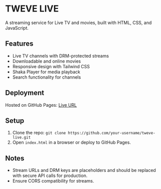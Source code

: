 # TWEVE LIVE
A streaming service for Live TV and movies, built with HTML, CSS, and JavaScript.

## Features
- Live TV channels with DRM-protected streams
- Downloadable and online movies
- Responsive design with Tailwind CSS
- Shaka Player for media playback
- Search functionality for channels

## Deployment
Hosted on GitHub Pages: [Live URL](#)

## Setup
1. Clone the repo: `git clone https://github.com/your-username/tweve-live.git`
2. Open `index.html` in a browser or deploy to GitHub Pages.

## Notes
- Stream URLs and DRM keys are placeholders and should be replaced with secure API calls for production.
- Ensure CORS compatibility for streams.

